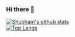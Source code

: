 ### Hi there 👋

<!--
**shubham-sidd97/shubham-sidd97** is a ✨ _special_ ✨ repository because its `README.md` (this file) appears on your GitHub profile.

Here are some ideas to get you started:

- 🔭 I’m currently working on ...
- 🌱 I’m currently learning ...
- 👯 I’m looking to collaborate on ...
- 🤔 I’m looking for help with ...
- 💬 Ask me about ...
- 📫 How to reach me: ...
- 😄 Pronouns: ...
- ⚡ Fun fact: ...
-->
[![Shubham's github stats](https://github-readme-stats.vercel.app/api?username=shubham-sidd97&count_private=true&theme=radical)](https://github.com/anuraghazra/github-readme-stats)             
[![Top Langs](https://github-readme-stats.vercel.app/api/top-langs/?username=shubham-sidd97&langs_count=7&layout=compact&theme=dracula)](https://github.com/anuraghazra/github-readme-stats)


